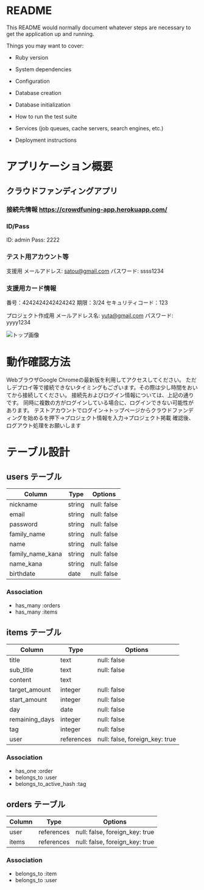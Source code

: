 # README

This README would normally document whatever steps are necessary to get the
application up and running.

Things you may want to cover:

* Ruby version

* System dependencies

* Configuration

* Database creation

* Database initialization

* How to run the test suite

* Services (job queues, cache servers, search engines, etc.)

* Deployment instructions



# アプリケーション概要

## クラウドファンディングアプリ

### 接続先情報 https://crowdfuning-app.herokuapp.com/

### ID/Pass
 ID: admin
Pass: 2222

### テスト用アカウント等
支援用
メールアドレス: satou@gmail.com
パスワード: ssss1234

### 支援用カード情報
番号：4242424242424242
期限：3/24
セキュリティコード：123

プロジェクト作成用
メールアドレス名: yuta@gmail.com
パスワード: yyyy1234


![トップ画像](https://gyazo.com/63af8c85f84866bcefc43ec10f11a7f4 "トップ画像")


# 動作確認方法
WebブラウザGoogle Chromeの最新版を利用してアクセスしてください。
ただしデプロイ等で接続できないタイミングもございます。その際は少し時間をおいてから接続してください。
接続先およびログイン情報については、上記の通りです。
同時に複数の方がログインしている場合に、ログインできない可能性があります。
テストアカウントでログイン→トップページからクラウドファンディングを始めるを押下→プロジェクト情報を入力→プロジェクト掲載
確認後、ログアウト処理をお願いします




# テーブル設計

## users テーブル

| Column            | Type   | Options     |
| ----------------- | ------ | ----------- |
| nickname          | string | null: false |
| email             | string | null: false |
| password          | string | null: false |
| family_name       | string | null: false |
| name              | string | null: false |
| family_name_kana  | string | null: false |
| name_kana         | string | null: false |
| birthdate         | date   | null: false |


### Association

- has_many :orders
- has_many :items

## items テーブル

| Column                  | Type       | Options                        |
| ----------------------- | ---------- | ------------------------------ |
| title                   | text       | null: false                    |
| sub_title               | text       | null: false                    |
| content                 | text       |                                |
| target_amount           | integer    | null: false                    |
| start_amount            | integer    | null: false                    |
| day                     | date       | null: false                    |
| remaining_days          | integer    | null: false                    |
| tag                     | integer    | null: false                    |
| user                    | references | null: false, foreign_key: true |

### Association

- has_one :order
- belongs_to :user
- belongs_to_active_hash :tag


## orders テーブル

| Column  | Type       | Options                        |
| ------- | ---------- | ------------------------------ |
| user    | references | null: false, foreign_key: true |
| items   | references | null: false, foreign_key: true |

### Association

- belongs_to :item
- belongs_to :user


